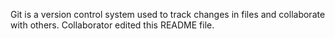 Git is a version control system used to track changes in files and collaborate with others.
Collaborator edited this README file.
